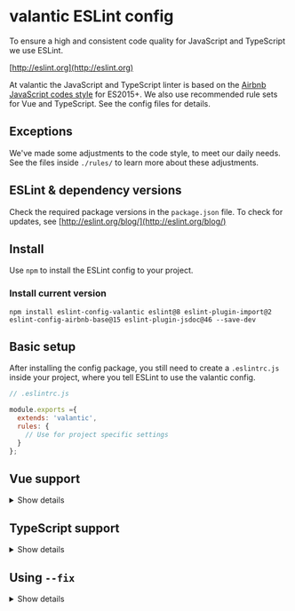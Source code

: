 # valantic ESLint config

To ensure a high and consistent code quality for JavaScript and TypeScript we use ESLint.

[http://eslint.org](http://eslint.org)

At valantic the JavaScript and TypeScript linter is based on the [Airbnb JavaScript codes style](https://github.com/airbnb/javascript) for ES2015+. We also use recommended rule sets for Vue and TypeScript. See the config files for details.

## Exceptions

We've made some adjustments to the code style, to meet our daily needs. See the files inside `./rules/` to learn more about these adjustments.

## ESLint & dependency versions

Check the required package versions in the `package.json` file. To check for updates, see [http://eslint.org/blog/](http://eslint.org/blog/)

## Install

Use `npm` to install the ESLint config to your project.

### Install current version

```shell
npm install eslint-config-valantic eslint@8 eslint-plugin-import@2 eslint-config-airbnb-base@15 eslint-plugin-jsdoc@46 --save-dev
```

## Basic setup

After installing the config package, you still need to create a `.eslintrc.js` inside your project, where you tell ESLint to use the valantic config.

```js
// .eslintrc.js

module.exports ={
  extends: 'valantic',
  rules: {
    // Use for project specific settings
  }
};
```

## Vue support

<details>
<summary>Show details</summary>


If your project is based on vue, you also need to install the `eslint-plugin-vue` package.

```shell
npm i eslint-plugin-vue@9 --save-dev
```

### Vue 2 support

If your project is based on Vue 2 you should use the vue config.

```js
// .eslintrc.js

const vueRules = require('eslint-config-valantic/plugins/vue');

module.exports = {
  extends: [
    'valantic/vue',
  ],
}
```

### Vue 3 support

If your project is based on Vue 3 with TypeScript you should use the vue3 config.

```js
// .eslintrc.js

const vueRules = require('eslint-config-valantic/plugins/vue');

module.exports = {
  extends: [
    'valantic/vue3',
    '@vue/typescript',
  ],
}
```

__NOTE: `@vue/typescript` is important. Else, TypeScript will not be able to parse *.vue files.__

</details>

## TypeScript support

<details>
<summary>Show details</summary>

If your project uses TypeScript, some additional dependencies need to be installed:

```shell
npm i @typescript-eslint/eslint-plugin@4 @typescript-eslint/parser@4 --D
```

and set the correct config that should be extended.

```js
// .eslintrc.js
module.exports = {
  extends: [
    'valantic/typescript'
  ],
}

```
</details>


## Using `--fix`

<details>
<summary>Show details</summary>

There is a special config if you want to use auto code styling and the `--fix` command. It is recommended to use this extended definition if you plan to use `--fix`.

### `--fix` Configuration

Add a new `.eslintrc.fix.js` to your project that extends the "fix" configuration. It would also be possible to define or adjust additional rules here.

```js
// .eslint.fix.js
// https://eslint.org/docs/user-guide/configuring
module.exports = {
  extends: [
    'valantic/fix',
  ],
};
```

### Hide fixable issues

To hide the fixable issues in the IDE, add the `valantic/exclude-fixable` rules to your `.eslintrc.js`.

```js
// .eslintrc.js
// https://eslint.org/docs/user-guide/configuring
module.exports = {
  extends: [
    // ...,
    'valantic/exclude-fixable',
  ],
};
```

### Add NPM script in `package.json`.

**NOTE: The file loaded by `--config` in the `eslint:fix` script will EXTEND the basic configuration, NOT replace it!

```json
{
  "eslint": "eslint --cache --ext .js,.vue src tests/unit/specs",
  "eslint:fix": "npm run eslint -- --config .eslintrc.fix.js --cache=false --fix"
}
```

### Extend GIT hooks

Finally, update the `lint-staged` configuration to apply auto code styling on commit.

```js
// .lintstagedrc.js
module.exports = {
  '*.{js,ts,vue}': [
    () => 'vue-tsc --noEmit', // Only if using TS.
    'eslint --config .eslintrc.fix.js --fix',
  ],
  '*.{css,vue,scss}': [
    'stylelint --config .stylelintrc.fix.js --fix',
  ],
};
```
</details>

